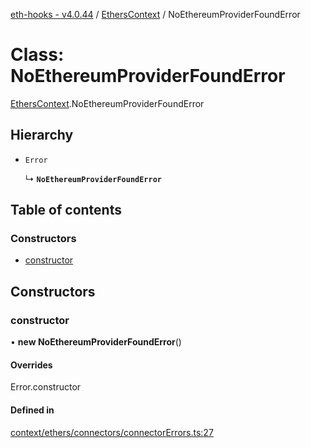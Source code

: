 [eth-hooks - v4.0.44](../README.md) / [EthersContext](../modules/EthersContext.md) / NoEthereumProviderFoundError

# Class: NoEthereumProviderFoundError

[EthersContext](../modules/EthersContext.md).NoEthereumProviderFoundError

## Hierarchy

- `Error`

  ↳ **`NoEthereumProviderFoundError`**

## Table of contents

### Constructors

- [constructor](EthersContext.NoEthereumProviderFoundError.md#constructor)

## Constructors

### constructor

• **new NoEthereumProviderFoundError**()

#### Overrides

Error.constructor

#### Defined in

[context/ethers/connectors/connectorErrors.ts:27](https://github.com/scaffold-eth/eth-hooks/blob/50cc29a/src/context/ethers/connectors/connectorErrors.ts#L27)
